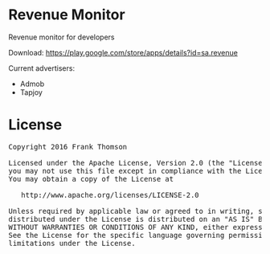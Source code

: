 # Revenue Monitor
Revenue monitor for developers

Download: https://play.google.com/store/apps/details?id=sa.revenue

Current advertisers:
- Admob
- Tapjoy


# License
<pre>
Copyright 2016 Frank Thomson

Licensed under the Apache License, Version 2.0 (the "License");
you may not use this file except in compliance with the License.
You may obtain a copy of the License at

   http://www.apache.org/licenses/LICENSE-2.0

Unless required by applicable law or agreed to in writing, software
distributed under the License is distributed on an "AS IS" BASIS,
WITHOUT WARRANTIES OR CONDITIONS OF ANY KIND, either express or implied.
See the License for the specific language governing permissions and
limitations under the License.
</pre>
